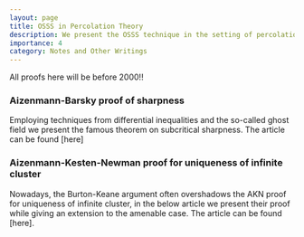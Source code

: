 ```yaml
---
layout: page
title: OSSS in Percolation Theory
description: We present the OSSS technique in the setting of percolation in comparison with other influence inequalities. In particular, we present OSSS proof of sharpness in volume by Tom Hutchcroft. 
importance: 4
category: Notes and Other Writings
---
```

All proofs here will be before 2000!! 
### Aizenmann-Barsky proof of sharpness
  Employing techniques from differential inequalities and the so-called ghost field we present the famous theorem on subcritical sharpness. The article can be found [here]
### Aizenmann-Kesten-Newman proof for uniqueness of infinite cluster
Nowadays, the Burton-Keane argument often overshadows the AKN proof for uniqueness of infinite cluster, in the below article we present their proof while giving an extension to the amenable case. The article can be found [here].
